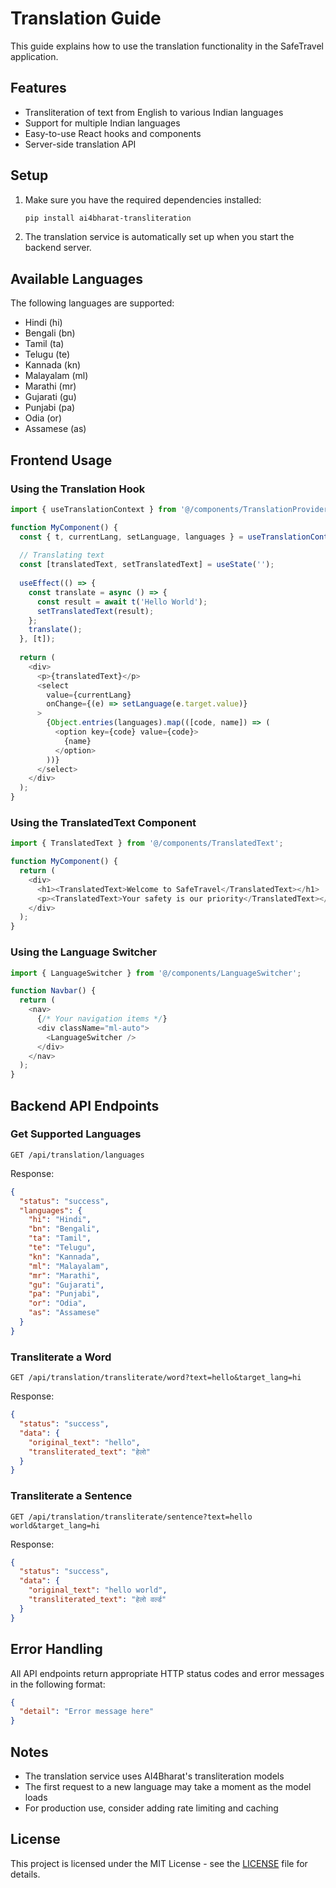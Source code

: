 # Translation Guide

This guide explains how to use the translation functionality in the SafeTravel application.

## Features

- Transliteration of text from English to various Indian languages
- Support for multiple Indian languages
- Easy-to-use React hooks and components
- Server-side translation API

## Setup

1. Make sure you have the required dependencies installed:
   ```bash
   pip install ai4bharat-transliteration
   ```

2. The translation service is automatically set up when you start the backend server.

## Available Languages

The following languages are supported:

- Hindi (hi)
- Bengali (bn)
- Tamil (ta)
- Telugu (te)
- Kannada (kn)
- Malayalam (ml)
- Marathi (mr)
- Gujarati (gu)
- Punjabi (pa)
- Odia (or)
- Assamese (as)

## Frontend Usage

### Using the Translation Hook

```typescript
import { useTranslationContext } from '@/components/TranslationProvider';

function MyComponent() {
  const { t, currentLang, setLanguage, languages } = useTranslationContext();
  
  // Translating text
  const [translatedText, setTranslatedText] = useState('');
  
  useEffect(() => {
    const translate = async () => {
      const result = await t('Hello World');
      setTranslatedText(result);
    };
    translate();
  }, [t]);
  
  return (
    <div>
      <p>{translatedText}</p>
      <select 
        value={currentLang} 
        onChange={(e) => setLanguage(e.target.value)}
      >
        {Object.entries(languages).map(([code, name]) => (
          <option key={code} value={code}>
            {name}
          </option>
        ))}
      </select>
    </div>
  );
}
```

### Using the TranslatedText Component

```typescript
import { TranslatedText } from '@/components/TranslatedText';

function MyComponent() {
  return (
    <div>
      <h1><TranslatedText>Welcome to SafeTravel</TranslatedText></h1>
      <p><TranslatedText>Your safety is our priority</TranslatedText></p>
    </div>
  );
}
```

### Using the Language Switcher

```typescript
import { LanguageSwitcher } from '@/components/LanguageSwitcher';

function Navbar() {
  return (
    <nav>
      {/* Your navigation items */}
      <div className="ml-auto">
        <LanguageSwitcher />
      </div>
    </nav>
  );
}
```

## Backend API Endpoints

### Get Supported Languages

```
GET /api/translation/languages
```

Response:
```json
{
  "status": "success",
  "languages": {
    "hi": "Hindi",
    "bn": "Bengali",
    "ta": "Tamil",
    "te": "Telugu",
    "kn": "Kannada",
    "ml": "Malayalam",
    "mr": "Marathi",
    "gu": "Gujarati",
    "pa": "Punjabi",
    "or": "Odia",
    "as": "Assamese"
  }
}
```

### Transliterate a Word

```
GET /api/translation/transliterate/word?text=hello&target_lang=hi
```

Response:
```json
{
  "status": "success",
  "data": {
    "original_text": "hello",
    "transliterated_text": "हेलो"
  }
}
```

### Transliterate a Sentence

```
GET /api/translation/transliterate/sentence?text=hello world&target_lang=hi
```

Response:
```json
{
  "status": "success",
  "data": {
    "original_text": "hello world",
    "transliterated_text": "हेलो वर्ल्ड"
  }
}
```

## Error Handling

All API endpoints return appropriate HTTP status codes and error messages in the following format:

```json
{
  "detail": "Error message here"
}
```

## Notes

- The translation service uses AI4Bharat's transliteration models
- The first request to a new language may take a moment as the model loads
- For production use, consider adding rate limiting and caching

## License

This project is licensed under the MIT License - see the [LICENSE](LICENSE) file for details.
